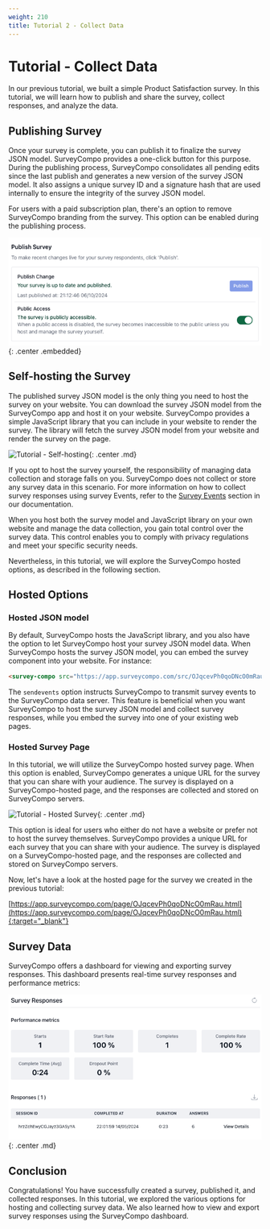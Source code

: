 ```yaml
---
weight: 210
title: Tutorial 2 - Collect Data
---
```


# Tutorial - Collect Data

In our previous tutorial, we built a simple Product Satisfaction survey. In this tutorial, we will learn how to publish and share the survey, collect responses, and analyze the data.

## Publishing Survey

Once your survey is complete, you can publish it to finalize the survey JSON model. SurveyCompo provides a one-click button for this purpose. During the publishing process, SurveyCompo consolidates all pending edits since the last publish and generates a new version of the survey JSON model. It also assigns a unique survey ID and a signature hash that are used internally to ensure the integrity of the survey JSON model.

For users with a paid subscription plan, there's an option to remove SurveyCompo branding from the survey. This option can be enabled during the publishing process.

![Tutorial - Publishing](../assets/images/tutorial-publish.png){: .center .embedded}

## Self-hosting the Survey

The published survey JSON model is the only thing you need to host the survey on your website. You can download the survey JSON model from the SurveyCompo app and host it on your website. SurveyCompo provides a simple JavaScript library that you can include in your website to render the survey. The library will fetch the survey JSON model from your website and render the survey on the page.

![Tutorial - Self-hosting](../assets/images/tutorial-selfhosting.png){: .center .md}

If you opt to host the survey yourself, the responsibility of managing data collection and storage falls on you. SurveyCompo does not collect or store any survey data in this scenario. For more information on how to collect survey responses using survey Events, refer to the [Survey Events](/advanced/#event) section in our documentation.

When you host both the survey model and JavaScript library on your own website and manage the data collection, you gain total control over the survey data. This control enables you to comply with privacy regulations and meet your specific security needs.

Nevertheless, in this tutorial, we will explore the SurveyCompo hosted options, as described in the following section.

## Hosted Options

### Hosted JSON model

By default, SurveyCompo hosts the JavaScript library, and you also have the option to let SurveyCompo host your survey JSON model data. When SurveyCompo hosts the survey JSON model, you can embed the survey component into your website. For instance:

```html
<survey-compo src="https://app.surveycompo.com/src/OJqcevPh0qoDNcO0mRau.json" sendevents />
```

The `sendevents` option instructs SurveyCompo to transmit survey events to the SurveyCompo data server. This feature is beneficial when you want SurveyCompo to host the survey JSON model and collect survey responses, while you embed the survey into one of your existing web pages.


### Hosted Survey Page

In this tutorial, we will utilize the SurveyCompo hosted survey page. When this option is enabled, SurveyCompo generates a unique URL for the survey that you can share with your audience. The survey is displayed on a SurveyCompo-hosted page, and the responses are collected and stored on SurveyCompo servers.

![Tutorial - Hosted Survey](../assets/images/tutorial-hosted.png){: .center .md}

This option is ideal for users who either do not have a website or prefer not to host the survey themselves. SurveyCompo provides a unique URL for each survey that you can share with your audience. The survey is displayed on a SurveyCompo-hosted page, and the responses are collected and stored on SurveyCompo servers.

Now, let's have a look at the hosted page for the survey we created in the previous tutorial:

[https://app.surveycompo.com/page/OJqcevPh0qoDNcO0mRau.html](https://app.surveycompo.com/page/OJqcevPh0qoDNcO0mRau.html){:target="_blank"}

## Survey Data

SurveyCompo offers a dashboard for viewing and exporting survey responses. This dashboard presents real-time survey responses and performance metrics:

![Tutorial - Survey Data](../assets/images/tutorial-survey-data.png){: .center .md}


## Conclusion

Congratulations! You have successfully created a survey, published it, and collected responses. In this tutorial, we explored the various options for hosting and collecting survey data. We also learned how to view and export survey responses using the SurveyCompo dashboard.
